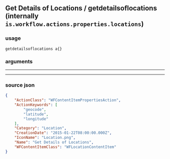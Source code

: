 
## Get Details of Locations / getdetailsoflocations (internally `is.workflow.actions.properties.locations`)



### usage
```
getdetailsoflocations a{}
```

### arguments

---



---

### source json

```json
{
	"ActionClass": "WFContentItemPropertiesAction",
	"ActionKeywords": [
		"geocode",
		"latitude",
		"longitude"
	],
	"Category": "Location",
	"CreationDate": "2015-01-22T08:00:00.000Z",
	"IconName": "Location.png",
	"Name": "Get Details of Locations",
	"WFContentItemClass": "WFLocationContentItem"
}
```

